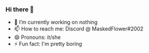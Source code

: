### Hi there 👋

- 🔭 I’m currently working on nothing
- 📫 How to reach me: Discord @ MaskedFlower#2002
- 😄 Pronouns: it/she
- ⚡ Fun fact: I'm pretty boring
